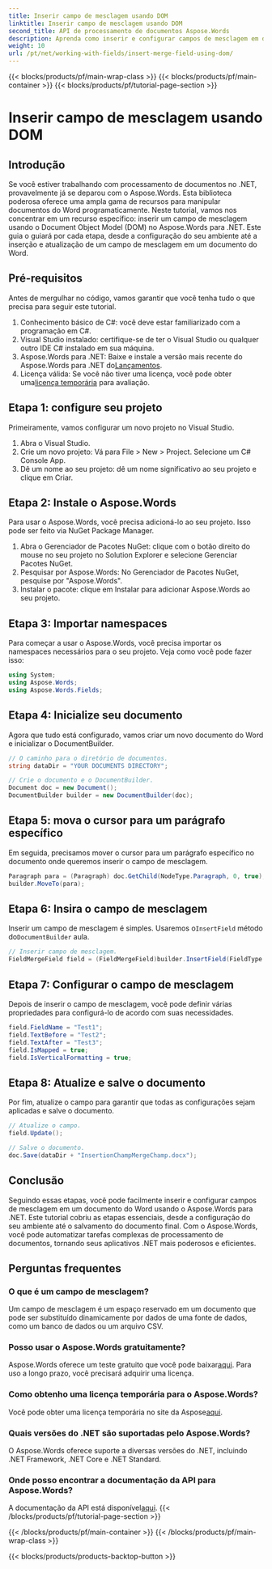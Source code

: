 ```yaml
---
title: Inserir campo de mesclagem usando DOM
linktitle: Inserir campo de mesclagem usando DOM
second_title: API de processamento de documentos Aspose.Words
description: Aprenda como inserir e configurar campos de mesclagem em documentos do Word usando o Aspose.Words para .NET com este tutorial abrangente passo a passo.
weight: 10
url: /pt/net/working-with-fields/insert-merge-field-using-dom/
---
```


{{< blocks/products/pf/main-wrap-class >}}
{{< blocks/products/pf/main-container >}}
{{< blocks/products/pf/tutorial-page-section >}}

# Inserir campo de mesclagem usando DOM

## Introdução

Se você estiver trabalhando com processamento de documentos no .NET, provavelmente já se deparou com o Aspose.Words. Esta biblioteca poderosa oferece uma ampla gama de recursos para manipular documentos do Word programaticamente. Neste tutorial, vamos nos concentrar em um recurso específico: inserir um campo de mesclagem usando o Document Object Model (DOM) no Aspose.Words para .NET. Este guia o guiará por cada etapa, desde a configuração do seu ambiente até a inserção e atualização de um campo de mesclagem em um documento do Word.

## Pré-requisitos

Antes de mergulhar no código, vamos garantir que você tenha tudo o que precisa para seguir este tutorial.

1. Conhecimento básico de C#: você deve estar familiarizado com a programação em C#.
2. Visual Studio instalado: certifique-se de ter o Visual Studio ou qualquer outro IDE C# instalado em sua máquina.
3.  Aspose.Words para .NET: Baixe e instale a versão mais recente do Aspose.Words para .NET do[Lançamentos](https://releases.aspose.com/words/net/).
4.  Licença válida: Se você não tiver uma licença, você pode obter uma[licença temporária](https://purchase.aspose.com/temporary-license/) para avaliação.

## Etapa 1: configure seu projeto

Primeiramente, vamos configurar um novo projeto no Visual Studio.

1. Abra o Visual Studio.
2. Crie um novo projeto: Vá para File > New > Project. Selecione um C# Console App.
3. Dê um nome ao seu projeto: dê um nome significativo ao seu projeto e clique em Criar.

## Etapa 2: Instale o Aspose.Words

Para usar o Aspose.Words, você precisa adicioná-lo ao seu projeto. Isso pode ser feito via NuGet Package Manager.

1. Abra o Gerenciador de Pacotes NuGet: clique com o botão direito do mouse no seu projeto no Solution Explorer e selecione Gerenciar Pacotes NuGet.
2. Pesquisar por Aspose.Words: No Gerenciador de Pacotes NuGet, pesquise por "Aspose.Words".
3. Instalar o pacote: clique em Instalar para adicionar Aspose.Words ao seu projeto.

## Etapa 3: Importar namespaces

Para começar a usar o Aspose.Words, você precisa importar os namespaces necessários para o seu projeto. Veja como você pode fazer isso:

```csharp
using System;
using Aspose.Words;
using Aspose.Words.Fields;
```

## Etapa 4: Inicialize seu documento

Agora que tudo está configurado, vamos criar um novo documento do Word e inicializar o DocumentBuilder.

```csharp
// O caminho para o diretório de documentos.
string dataDir = "YOUR DOCUMENTS DIRECTORY";

// Crie o documento e o DocumentBuilder.
Document doc = new Document();
DocumentBuilder builder = new DocumentBuilder(doc);
```

## Etapa 5: mova o cursor para um parágrafo específico

Em seguida, precisamos mover o cursor para um parágrafo específico no documento onde queremos inserir o campo de mesclagem.

```csharp
Paragraph para = (Paragraph) doc.GetChild(NodeType.Paragraph, 0, true);
builder.MoveTo(para);
```

## Etapa 6: Insira o campo de mesclagem

 Inserir um campo de mesclagem é simples. Usaremos o`InsertField` método do`DocumentBuilder` aula.

```csharp
// Inserir campo de mesclagem.
FieldMergeField field = (FieldMergeField)builder.InsertField(FieldType.FieldMergeField, false);
```

## Etapa 7: Configurar o campo de mesclagem

Depois de inserir o campo de mesclagem, você pode definir várias propriedades para configurá-lo de acordo com suas necessidades.

```csharp
field.FieldName = "Test1";
field.TextBefore = "Test2";
field.TextAfter = "Test3";
field.IsMapped = true;
field.IsVerticalFormatting = true;
```

## Etapa 8: Atualize e salve o documento

Por fim, atualize o campo para garantir que todas as configurações sejam aplicadas e salve o documento.

```csharp
// Atualize o campo.
field.Update();

// Salve o documento.
doc.Save(dataDir + "InsertionChampMergeChamp.docx");
```

## Conclusão

Seguindo essas etapas, você pode facilmente inserir e configurar campos de mesclagem em um documento do Word usando o Aspose.Words para .NET. Este tutorial cobriu as etapas essenciais, desde a configuração do seu ambiente até o salvamento do documento final. Com o Aspose.Words, você pode automatizar tarefas complexas de processamento de documentos, tornando seus aplicativos .NET mais poderosos e eficientes.

## Perguntas frequentes

###  O que é um campo de mesclagem?
Um campo de mesclagem é um espaço reservado em um documento que pode ser substituído dinamicamente por dados de uma fonte de dados, como um banco de dados ou um arquivo CSV.

###  Posso usar o Aspose.Words gratuitamente?
 Aspose.Words oferece um teste gratuito que você pode baixar[aqui](https://releases.aspose.com/). Para uso a longo prazo, você precisará adquirir uma licença.

###  Como obtenho uma licença temporária para o Aspose.Words?
 Você pode obter uma licença temporária no site da Aspose[aqui](https://purchase.aspose.com/temporary-license/).

### Quais versões do .NET são suportadas pelo Aspose.Words?
O Aspose.Words oferece suporte a diversas versões do .NET, incluindo .NET Framework, .NET Core e .NET Standard.

###  Onde posso encontrar a documentação da API para Aspose.Words?
 A documentação da API está disponível[aqui](https://reference.aspose.com/words/net/).
{{< /blocks/products/pf/tutorial-page-section >}}

{{< /blocks/products/pf/main-container >}}
{{< /blocks/products/pf/main-wrap-class >}}

{{< blocks/products/products-backtop-button >}}

